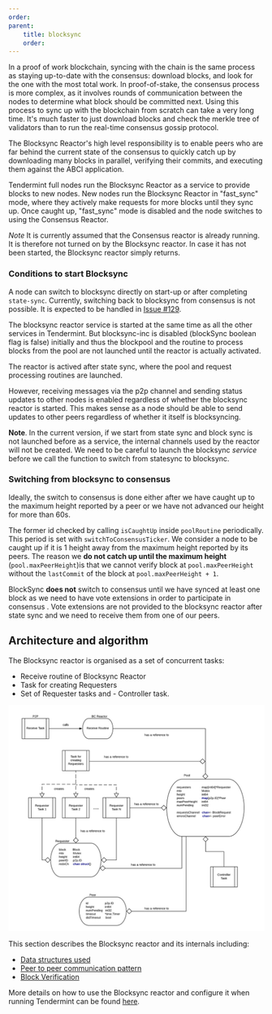 ```yaml
---
order: 
parent:
    title: blocksync
    order: 
---
```



In a proof of work blockchain, syncing with the chain is the same process as staying up-to-date with the consensus: download blocks, and look for the one with the most total work. In proof-of-stake, the consensus process is more complex, as it involves rounds of communication between the nodes to determine what block should be committed next. Using this process to sync up with the blockchain from scratch can take a very long time. It's much faster to just download blocks and check the merkle tree of validators than to run the real-time consensus gossip protocol.

The Blocksync Reactor's high level responsibility is to enable peers who are
far behind the current state of the consensus to quickly catch up by downloading
many blocks in parallel, verifying their commits, and executing them against the
ABCI application.

Tendermint full nodes run the Blocksync Reactor as a service to provide blocks
to new nodes. New nodes run the Blocksync Reactor in "fast_sync" mode,
where they actively make requests for more blocks until they sync up.
Once caught up, "fast_sync" mode is disabled and the node switches to
using the Consensus Reactor.

*Note* It is currently assumed that the Consensus reactor is already running. It is therefore not turned on by the Blocksync reactor. In case it has not been started, the Blocksync reactor simply returns.

### Conditions to start Blocksync

A node can switch to blocksync directly on start-up or after completing `state-sync`. Currently, switching back to blocksync from consensus is not possible. It is expected to be handled in [Issue #129](https://github.com/tendermint/tendermint/issues/129).

The blocksync reactor service is started at the same time as all the other services in Tendermint. But blocksync-inc is disabled (blockSync boolean flag is false) initially and thus the blockpool and the routine to process blocks from the pool are not launched until the reactor is actually activated. 

The reactor is actived after state sync, where the pool and request processing routines are launched. 

However, receiving messages via the p2p channel and sending status updates to other nodes is enabled regardless of whether the blocksync reactor is started. This makes sense as a node should be able to send updates to other peers regardless of whether it itself is blocksyncing.  

**Note**. In the current version, if we start from state sync and block sync is not launched before as a service, the internal channels used by the reactor will not be created. We need to be careful to launch the blocksync *service* before we call the function to switch from statesync to blocksync.  

### Switching from blocksync to consensus
Ideally, the switch to consensus is done either after we have caught up to the maximum height reported by a peer or we have not advanced our height for more than 60s. 

The former id checked by calling `isCaughtUp` inside `poolRoutine` periodically. This period is set with `switchToConsensusTicker`. We consider a node to be caught up if it is 1 height away from the maximum height reported by its peers. The reason we **do not catch up until the maximum height** (`pool.maxPeerHeight`)is that we cannot verify block at `pool.maxPeerHeight` without the `lastCommit` of the block at `pool.maxPeerHeight + 1`. 

BlockSync **does not** switch to consensus until we have synced at least one block as we need to have vote extensions in order to participate in consensus . Vote extensions are not provided to the blocksync reactor after state sync and we need to receive them from one of our peers. 

## Architecture and algorithm

The Blocksync reactor is organised as a set of concurrent tasks:

- Receive routine of Blocksync Reactor
- Task for creating Requesters
- Set of Requester tasks and - Controller task.


![Blocksync Reactor Architecture Diagram](img/bc-reactor.png)

This section describes the Blocksync reactor and its internals including:
- [Data structures used](./data_structures.md)
- [Peer to peer communication pattern](./communication.md)
- [Block Verification](./verification.md)

More details on how to use the Blocksync reactor and configure it when running Tendermint can be found [here](./../docs/tendermint-core/block-sync/README.md).


